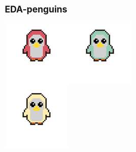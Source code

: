 # EDA-penguins
<img src='./imgs/pinguino1-export.png' width='200' align='left'><img src='./imgs/pinguino2-export.png' width='200' align='left'><img src='./imgs/pinguino3-export.png' width='200' align='left'>
